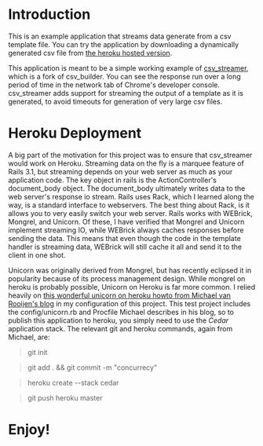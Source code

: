# Introduction
This is an example application that streams data generate from a csv template file. You can try the application by downloading a dynamically generated csv file from [the heroku hosted version](http://testcsvstreamer.herokuapp.com/tests/massive/example.csv). 

This application is meant to be a simple working example of [csv_streamer](http://www.github/fawce/csv_builder), which is a fork of csv_builder. You can see the response run over a long period of time in the network tab of Chrome's developer console. csv_streamer adds support for streaming the output of a template as it is generated, to avoid timeouts for generation of very large csv files.


# Heroku Deployment
A big part of the motivation for this project was to ensure that csv_streamer would work on Heroku. Streaming data on the fly is a marquee feature of Rails 3.1, but streaming depends on your web server as much as your application code. The key object in rails is the ActionController's document_body object. The document_body ultimately writes data to the web server's response io stream. Rails uses Rack, which I learned along the way, is a standard interface to webservers. The best thing about Rack, is it allows you to very easily switch your web server. Rails works with WEBrick, Mongrel, and Unicorn. Of these, I have verified that Mongrel and Unicorn implement streaming IO, while WEBrick always caches responses before sending the data. This means that even though the code in the template handler is streaming data, WEBrick will still cache it all and send it to the client in one shot.

Unicorn was originally derived from Mongrel, but has recently eclipsed it in popularity because of its process management design. While mongrel on heroku is probably possible, Unicorn on Heroku is far more common. I relied heavily on [this wonderful unicorn on heroku howto from Michael van Rooijen's blog](http://michaelvanrooijen.com/articles/2011/06/01-more-concurrency-on-a-single-heroku-dyno-with-the-new-celadon-cedar-stack/) in my configuration of this project. This test project includes the config/unicorn.rb and Procfile Michael describes in his blog, so to publish this application to heroku, you simply need to use the _Cedar_ application stack. The relevant git and heroku commands, again from Michael, are:

> git init

> git add . && git commit -m "concurrecy"

> heroku create --stack cedar

> git push heroku master

# Enjoy!